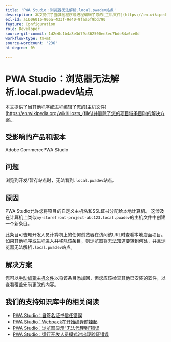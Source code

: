 ```yaml
---
title: 'PWA Studio：浏览器无法解析.local.pwadev站点'
description: 本文提供了当其他程序或进程编辑了您的[主机文件](https://en.wikipedia.org/wiki/Hosts_(file\)并删除了您的项目域条目时的解决方案。
exl-id: a1606016-906a-433f-9e40-9faa5f9bd790
feature: Configuration
role: Developer
source-git-commit: 1d2e0c1b4a8e3d79a362500ee3ec7bde84a6ce0d
workflow-type: tm+mt
source-wordcount: '236'
ht-degree: 0%

---
```


# PWA Studio：浏览器无法解析.local.pwadev站点

本文提供了当其他程序或进程编辑了您的[主机文件](https://en.wikipedia.org/wiki/Hosts_(file\)并删除了您的项目域条目时的解决方案。

## 受影响的产品和版本

Adobe CommercePWA Studio

## 问题

浏览到开发/暂存站点时，无法看到`.local.pwadev`站点。

## 原因

PWA Studio允许您将项目的自定义主机名和SSL证书分配给本地计算机。 这涉及在计算机上类似`my-storefront-project-abc123.local.pwadev`的主机文件中创建一个新条目。

此条目可告知开发人员计算机上的任何浏览器在访问该URL时查看本地店面项目。 如果其他程序或进程进入并移除该条目，则浏览器将无法知道要转到何处，并且浏览器无法解析`.local.pwadev`站点。

## 解决方案

您可以[手动编辑主机文件](https://support.rackspace.com/how-to/modify-your-hosts-file/)以将该条目添加回，但您应该检查其他已安装的软件，以查看覆盖先前更改的内容。

## 我们的支持知识库中的相关阅读

* [PWA Studio：自签名证书信任错误](https://support.magento.com/hc/en-us/articles/360038973172)
* [PWA Studio：Webpack在开始编译前挂起](/help/troubleshooting/miscellaneous/pwa-studio-webpack-hangs-before-beginning-compilation.md)
* [PWA Studio：浏览器显示“无法代理到”错误](/help/troubleshooting/miscellaneous/pwa-studio-browser-displays-cannot-proxy-to-error.md)
* [PWA Studio：运行开发人员模式时出现验证错误](/help/troubleshooting/miscellaneous/pwa-studio-validation-errors-when-running-developer-mode.md)
